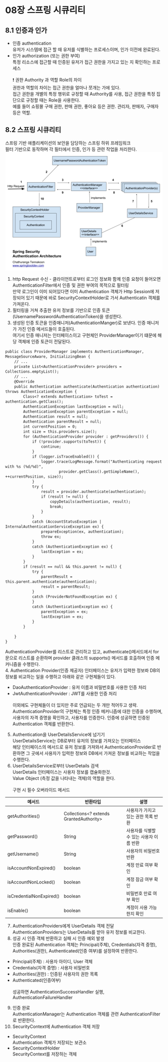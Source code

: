 # 08장 스프링 시큐리티
## 8.1 인증과 인가
- 인증 authentication<br>
유저가 시스템에 접근 할 때 유저를 식별하는 프로세스이며, 인가 이전에 완료된다.
- 인가 authorization (또는 권한 부여)<br>
특정 리소스에 접근할 때 인증된 유저가 접근 권한을 가지고 있는 지 확인하는 프로세스<br><br>
❗ 권한 Authority 과 역할 Role의 차이<br>
권한과 역할의 차이는 접근 권한을 얼마나 쪼개는 가에 있다.<br>
접근 권한을 개별의 특정 행위로 규정할 때 Authority를 사용, 접근 권한을 특정 집단으로 규정할 때는 Role을 사용한다.
<br>예를 들어 쇼핑몰 구매 권한, 판매 권한, 좋아요 등은 권한. 관리자, 판매자, 구매자 등은 역할.
## 8.2 스프링 시큐리티
스프링 기반 애플리케이션의 보안을 담당하는 스프링 하위 프레임워크<br>
필터 기반으로 동작하며 각 필터에서 인증, 인가 등 관련 작업을 처리한다.
![08_spring_security](./img/blogpost-spring-security-architecture.png)
1. http Request 수신 - 클라이언트로부터 로그인 정보화 함께 인증 요청이 들어오면 AuthenticationFilter에서 인증 및 권한 부여의 목적으로 필터링<br>
만약 로그인이 이미 되어있다면 이미 Authentication 객체가 Http Session에 저장되어 있기 때문에 바로 SecurityContextHolder로 가서 Authenticatin 객체를 가져온다.
2. 필터링을 거쳐 추출한 유저 정보를 기반으로 인증 토큰(UsernamePasswordAuthenticationToken)을 생성한다.
3. 생성된 인증 토큰을 인증매니저(AuthenticationManger)로 보낸다. 인증 매니저가 가진 인증 메서드들이 호출된다.<br>
여기서 인증 매니저는 인터페이스이고 구현체인 ProviderManager이기 떄문에 해당 객체에 인증 토큰이 전달된다.
```
public class ProviderManager implements AuthenticationManager, MessageSourceAware, InitializingBean {
	// ...
	private List<AuthenticationProvider> providers = Collections.emptyList();
	// ...
	@Override
	public Authentication authenticate(Authentication authentication) throws AuthenticationException {
		Class<? extends Authentication> toTest = authentication.getClass();
		AuthenticationException lastException = null;
		AuthenticationException parentException = null;
		Authentication result = null;
		Authentication parentResult = null;
		int currentPosition = 0;
		int size = this.providers.size();
		for (AuthenticationProvider provider : getProviders()) {
			if (!provider.supports(toTest)) {
				continue;
			}
			if (logger.isTraceEnabled()) {
				logger.trace(LogMessage.format("Authenticating request with %s (%d/%d)",
						provider.getClass().getSimpleName(), ++currentPosition, size));
			}
			try {
				result = provider.authenticate(authentication);
				if (result != null) {
					copyDetails(authentication, result);
					break;
				}
			}
			catch (AccountStatusException | InternalAuthenticationServiceException ex) {
				prepareException(ex, authentication);
				throw ex;
			}
			catch (AuthenticationException ex) {
				lastException = ex;
			}
		}
		if (result == null && this.parent != null) {
			try {
				parentResult = this.parent.authenticate(authentication);
				result = parentResult;
			}
			catch (ProviderNotFoundException ex) {
			}
			catch (AuthenticationException ex) {
				parentException = ex;
				lastException = ex;
			}
		}

	}
}
```
AuthenticationProvider를 리스트로 관리하고 있고, authenticate()메서드에서 for문으로 리스트를 순환하며 provider 클래스의 supports() 메서드를 호출하며 인증 메커니즘을 수행한다.<br>
4. Authentication Provider(인증 제공자) 인터페이스는 유저가 입력한 정보롸 DB의 정보를 비교하는 일을 수행하고 아래와 같은 구현체들이 있다.
- DaoAuthenticationProvider : 유저 이름과 비밀번호를 사용한 인증 처리
- JwtAuthenticationProvider : JWT를 사용한 인증 처리
<br><br>이외에도 구현체들이 더 있지만 주로 언급되는 두 개만 적어두고 생략.
  AuthenticationProvider의 구현체는 특정 인증 메커니즘에 대한 인증을 수행하며, 사용자의 자격 증명을 확인하고, 사용자를 인증한다. 인증에 성공하면 인증된 Authentication 객체를 반환한다.
5. Authentication을 UserDetailsService에 넘기기<br>
UserDetailsService는 DB로부터 유저의 정보를 가져오는 인터페이스<br>
해당 인터페이스의 메서드로 유저 정보를 가져와서 AuthenticationProvider로 반환하면 그 곳에서 사용자가 입력한 정보와 DB에서 가져온 정보를 비교하는 작업을 수행한다.
6. UserDetailsService로부터 UserDetails 검색<br>
UserDetails 인터페이스는 사용자 정보를 캡슐화한것.<br>
Value Object (측정 값을 나타내는 객체)의 역할을 한다.<br><br>
구현 시 필수 오버라이드 메서드

| 메서드 | 반환타입 | 설명                      |
|---|---|---|
| getAuthorities() | Collections<? extends GrantedAuthority> | 사용자가 가지고 있는 권한 목록 반환    |
| getPassword() | String | 사용자를 식별할 수 있는 사용자 이름 반환 |
| getUsername() | String | 사용자의 비밀번호 반환            |
| isAccountNonExpired() | boolean | 계정 만료 여부 확인             |
| isAccountNonLocked() | boolean | 계정 잠금 여부 확인             |
| isCredentialNonExpired() | boolean | 비밀번호 만료 여부 확인           |
| isEnable() | boolean | 계정이 사용 가능한지 확인          |


7. AuthenticationProviders에게 UserDetails 객체 전달<br>
AuthenticationProviders는 UserDetails를 받아 유저 정보를 비교한다.
8. 성공 시 인증 객체 반환하고 실패 시 인증 예외 발생<br>
인증 완료된 Authentication 객체는 Principal(주체), Credentials(자격 증명), Authorities(권한), Authenticated(인증 여부)를 설정하여 반환한다.
- Principal(주체) : 사용자 아이디, User 객체
- Credentials(자격 증명) : 사용자 비밀번호
- Authorities(권한) : 인증된 사용자의 권한 목록
- Authenticated(인증여부)<br><br>
성공하면 AuthenticationSuccessHandler 실행, AuthenticationFailureHandler
9. 인증 완료 <br>
AuthenticationManager는 Authentication 객체를 관련 AuthenticationFilter로 반환한다.
10. SecurityContext에 Authentication 객체 저장<br>
- SecurityContext<br>
Authentication 객체가 저장되는 보관소
- SecurityContextHolder<br>
SecurityContext를 저장하는 객체

